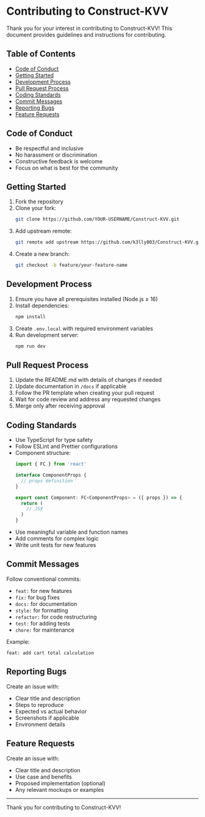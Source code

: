# Contributing to Construct-KVV

Thank you for your interest in contributing to Construct-KVV! This document provides guidelines and instructions for contributing.

## Table of Contents
- [Code of Conduct](#code-of-conduct)
- [Getting Started](#getting-started)
- [Development Process](#development-process)
- [Pull Request Process](#pull-request-process)
- [Coding Standards](#coding-standards)
- [Commit Messages](#commit-messages)
- [Reporting Bugs](#reporting-bugs)
- [Feature Requests](#feature-requests)

## Code of Conduct

- Be respectful and inclusive
- No harassment or discrimination
- Constructive feedback is welcome
- Focus on what is best for the community

## Getting Started

1. Fork the repository
2. Clone your fork:
   ```bash
   git clone https://github.com/YOUR-USERNAME/Construct-KVV.git
   ```
3. Add upstream remote:
   ```bash
   git remote add upstream https://github.com/k3lly003/Construct-KVV.git
   ```
4. Create a new branch:
   ```bash
   git checkout -b feature/your-feature-name
   ```

## Development Process

1. Ensure you have all prerequisites installed (Node.js ≥ 16)
2. Install dependencies:
   ```bash
   npm install
   ```
3. Create `.env.local` with required environment variables
4. Run development server:
   ```bash
   npm run dev
   ```

## Pull Request Process

1. Update the README.md with details of changes if needed
2. Update documentation in `/docs` if applicable
3. Follow the PR template when creating your pull request
4. Wait for code review and address any requested changes
5. Merge only after receiving approval

## Coding Standards

- Use TypeScript for type safety
- Follow ESLint and Prettier configurations
- Component structure:
  ```typescript
  import { FC } from 'react'
  
  interface ComponentProps {
    // props definition
  }
  
  export const Component: FC<ComponentProps> = ({ props }) => {
    return (
      // JSX
    )
  }
  ```
- Use meaningful variable and function names
- Add comments for complex logic
- Write unit tests for new features

## Commit Messages

Follow conventional commits:
- `feat:` for new features
- `fix:` for bug fixes
- `docs:` for documentation
- `style:` for formatting
- `refactor:` for code restructuring
- `test:` for adding tests
- `chore:` for maintenance

Example:
```
feat: add cart total calculation
```

## Reporting Bugs

Create an issue with:
- Clear title and description
- Steps to reproduce
- Expected vs actual behavior
- Screenshots if applicable
- Environment details

## Feature Requests

Create an issue with:
- Clear title and description
- Use case and benefits
- Proposed implementation (optional)
- Any relevant mockups or examples

---

Thank you for contributing to Construct-KVV!
